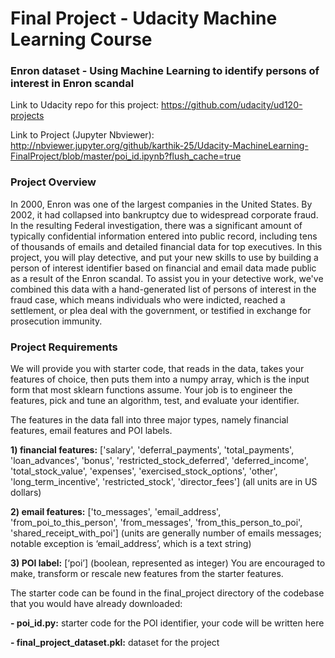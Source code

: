 # Final Project - Udacity Machine Learning Course

<h3>Enron dataset - Using Machine Learning to identify persons of interest in Enron scandal</h3>

Link to Udacity repo for this project: https://github.com/udacity/ud120-projects

Link to Project (Jupyter Nbviewer): http://nbviewer.jupyter.org/github/karthik-25/Udacity-MachineLearning-FinalProject/blob/master/poi_id.ipynb?flush_cache=true

<h3>Project Overview</h3>
In 2000, Enron was one of the largest companies in the United States. By 2002, it had collapsed into bankruptcy due to widespread corporate fraud. In the resulting Federal investigation, there was a significant amount of typically confidential information entered into public record, including tens of thousands of emails and detailed financial data for top executives. In this project, you will play detective, and put your new skills to use by building a person of interest identifier based on financial and email data made public as a result of the Enron scandal. To assist you in your detective work, we've combined this data with a hand-generated list of persons of interest in the fraud case, which means individuals who were indicted, reached a settlement, or plea deal with the government, or testified in exchange for prosecution immunity.

<h3>Project Requirements</h3>

We will provide you with starter code, that reads in the data, takes your features of choice, then puts them into a numpy array, which is the input form that most sklearn functions assume. Your job is to engineer the features, pick and tune an algorithm, test, and evaluate your identifier.

The features in the data fall into three major types, namely financial features, email features and POI labels.

<b>1) financial features:</b> ['salary', 'deferral_payments', 'total_payments', 'loan_advances', 'bonus', 'restricted_stock_deferred', 'deferred_income', 'total_stock_value', 'expenses', 'exercised_stock_options', 'other', 'long_term_incentive', 'restricted_stock', 'director_fees'] (all units are in US dollars)

<b>2) email features:</b> ['to_messages', 'email_address', 'from_poi_to_this_person', 'from_messages', 'from_this_person_to_poi', 'shared_receipt_with_poi'] (units are generally number of emails messages; notable exception is ‘email_address’, which is a text string)

<b>3) POI label:</b> [‘poi’] (boolean, represented as integer)
You are encouraged to make, transform or rescale new features from the starter features.

The starter code can be found in the final_project directory of the codebase that you would have already downloaded: 

<b>- poi_id.py:</b> starter code for the POI identifier, your code will be written here

<b>- final_project_dataset.pkl:</b> dataset for the project